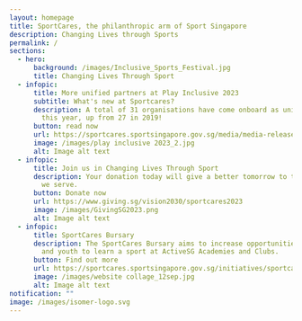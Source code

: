 ```yaml
---
layout: homepage
title: SportCares, the philanthropic arm of Sport Singapore
description: Changing Lives through Sports
permalink: /
sections:
  - hero:
      background: /images/Inclusive_Sports_Festival.jpg
      title: Changing Lives Through Sport
  - infopic:
      title: More unified partners at Play Inclusive 2023
      subtitle: What's new at Sportcares?
      description: A total of 31 organisations have come onboard as unified partners
        this year, up from 27 in 2019!
      button: read now
      url: https://sportcares.sportsingapore.gov.sg/media/media-release/playinclusive-2023/
      image: /images/play inclusive 2023_2.jpg
      alt: Image alt text
  - infopic:
      title: Join us in Changing Lives Through Sport
      description: Your donation today will give a better tomorrow to the communities
        we serve.
      button: Donate now
      url: https://www.giving.sg/vision2030/sportcares2023
      image: /images/GivingSG2023.png
      alt: Image alt text
  - infopic:
      title: SportCares Bursary
      description: The SportCares Bursary aims to increase opportunities for children
        and youth to learn a sport at ActiveSG Academies and Clubs.
      button: Find out more
      url: https://sportcares.sportsingapore.gov.sg/initiatives/sportcaresbursary
      image: /images/website collage_12sep.jpg
      alt: Image alt text
notification: ""
image: /images/isomer-logo.svg
---
```

